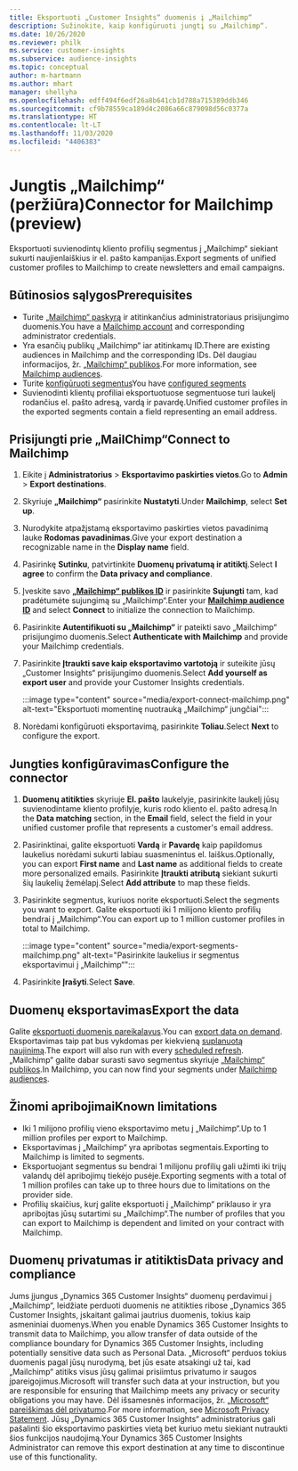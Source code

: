 ```yaml
---
title: Eksportuoti „Customer Insights“ duomenis į „Mailchimp“
description: Sužinokite, kaip konfigūruoti jungtį su „Mailchimp“.
ms.date: 10/26/2020
ms.reviewer: philk
ms.service: customer-insights
ms.subservice: audience-insights
ms.topic: conceptual
author: m-hartmann
ms.author: mhart
manager: shellyha
ms.openlocfilehash: edff494f6edf26a8b641cb1d788a715389ddb346
ms.sourcegitcommit: cf9b78559ca189d4c2086a66c879098d56c0377a
ms.translationtype: HT
ms.contentlocale: lt-LT
ms.lasthandoff: 11/03/2020
ms.locfileid: "4406383"
---
```

# <a name="connector-for-mailchimp-preview"></a><span data-ttu-id="3f0f0-103">Jungtis „Mailchimp“ (peržiūra)</span><span class="sxs-lookup"><span data-stu-id="3f0f0-103">Connector for Mailchimp (preview)</span></span>

<span data-ttu-id="3f0f0-104">Eksportuoti suvienodintų kliento profilių segmentus į „Mailchimp“ siekiant sukurti naujienlaiškius ir el. pašto kampanijas.</span><span class="sxs-lookup"><span data-stu-id="3f0f0-104">Export segments of unified customer profiles to Mailchimp to create newsletters and email campaigns.</span></span>

## <a name="prerequisites"></a><span data-ttu-id="3f0f0-105">Būtinosios sąlygos</span><span class="sxs-lookup"><span data-stu-id="3f0f0-105">Prerequisites</span></span>

-   <span data-ttu-id="3f0f0-106">Turite [„Mailchimp“ paskyrą](https://mailchimp.com/) ir atitinkančius administratoriaus prisijungimo duomenis.</span><span class="sxs-lookup"><span data-stu-id="3f0f0-106">You have a [Mailchimp account](https://mailchimp.com/) and corresponding administrator credentials.</span></span>
-   <span data-ttu-id="3f0f0-107">Yra esančių publikų „Mailchimp“ iar atitinkamų ID.</span><span class="sxs-lookup"><span data-stu-id="3f0f0-107">There are existing audiences in Mailchimp and the corresponding IDs.</span></span> <span data-ttu-id="3f0f0-108">Dėl daugiau informacijos, žr. [„Mailchimp“ publikos](https://mailchimp.com/help/create-audience/).</span><span class="sxs-lookup"><span data-stu-id="3f0f0-108">For more information, see [Mailchimp audiences](https://mailchimp.com/help/create-audience/).</span></span>
-   <span data-ttu-id="3f0f0-109">Turite [konfigūruoti segmentus](segments.md)</span><span class="sxs-lookup"><span data-stu-id="3f0f0-109">You have [configured segments](segments.md)</span></span>
-   <span data-ttu-id="3f0f0-110">Suvienodinti klientų profiliai eksportuotuose segmentuose turi laukelį rodančius el. pašto adresą, vardą ir pavardę.</span><span class="sxs-lookup"><span data-stu-id="3f0f0-110">Unified customer profiles in the exported segments contain a field representing an email address.</span></span>

## <a name="connect-to-mailchimp"></a><span data-ttu-id="3f0f0-111">Prisijungti prie „MailChimp“</span><span class="sxs-lookup"><span data-stu-id="3f0f0-111">Connect to Mailchimp</span></span>

1. <span data-ttu-id="3f0f0-112">Eikite į **Administratorius** > **Eksportavimo paskirties vietos**.</span><span class="sxs-lookup"><span data-stu-id="3f0f0-112">Go to **Admin** > **Export destinations**.</span></span>

1. <span data-ttu-id="3f0f0-113">Skyriuje **„Mailchimp“** pasirinkite **Nustatyti**.</span><span class="sxs-lookup"><span data-stu-id="3f0f0-113">Under **Mailchimp**, select **Set up**.</span></span>

1. <span data-ttu-id="3f0f0-114">Nurodykite atpažįstamą eksportavimo paskirties vietos pavadinimą lauke **Rodomas pavadinimas**.</span><span class="sxs-lookup"><span data-stu-id="3f0f0-114">Give your export destination a recognizable name in the **Display name** field.</span></span>

1. <span data-ttu-id="3f0f0-115">Pasirinkę **Sutinku**, patvirtinkite **Duomenų privatumą ir atitiktį**.</span><span class="sxs-lookup"><span data-stu-id="3f0f0-115">Select **I agree** to confirm the **Data privacy and compliance**.</span></span>

1. <span data-ttu-id="3f0f0-116">Įveskite savo **[„Mailchimp“ publikos ID](https://mailchimp.com/help/find-audience-id/)** ir pasirinkite **Sujungti** tam, kad pradėtumėte sujungimą su „Mailchimp“.</span><span class="sxs-lookup"><span data-stu-id="3f0f0-116">Enter your **[Mailchimp audience ID](https://mailchimp.com/help/find-audience-id/)** and select **Connect** to initialize the connection to Mailchimp.</span></span>

1. <span data-ttu-id="3f0f0-117">Pasirinkite **Autentifikuoti su „Mailchimp“** ir pateikti savo „Mailchimp“ prisijungimo duomenis.</span><span class="sxs-lookup"><span data-stu-id="3f0f0-117">Select **Authenticate with Mailchimp** and provide your Mailchimp credentials.</span></span>

1. <span data-ttu-id="3f0f0-118">Pasirinkite **Įtraukti save kaip eksportavimo vartotoją** ir suteikite jūsų „Customer Insights“ prisijungimo duomenis.</span><span class="sxs-lookup"><span data-stu-id="3f0f0-118">Select **Add yourself as export user** and provide your Customer Insights credentials.</span></span>

   :::image type="content" source="media/export-connect-mailchimp.png" alt-text="Eksportuoti momentinę nuotrauką „Mailchimp“ jungčiai":::

1. <span data-ttu-id="3f0f0-120">Norėdami konfigūruoti eksportavimą, pasirinkite **Toliau**.</span><span class="sxs-lookup"><span data-stu-id="3f0f0-120">Select **Next** to configure the export.</span></span>

## <a name="configure-the-connector"></a><span data-ttu-id="3f0f0-121">Jungties konfigūravimas</span><span class="sxs-lookup"><span data-stu-id="3f0f0-121">Configure the connector</span></span>

1. <span data-ttu-id="3f0f0-122">**Duomenų atitikties** skyriuje **El. pašto** laukelyje, pasirinkite laukelį jūsų suvienodintame kliento profilyje, kuris rodo kliento el. pašto adresą.</span><span class="sxs-lookup"><span data-stu-id="3f0f0-122">In the **Data matching** section, in the **Email** field, select the field in your unified customer profile that represents a customer's email address.</span></span> 

1. <span data-ttu-id="3f0f0-123">Pasirinktinai, galite eksportuoti **Vardą** ir **Pavardę** kaip papildomus laukelius norėdami sukurti labiau suasmenintus el. laiškus.</span><span class="sxs-lookup"><span data-stu-id="3f0f0-123">Optionally, you can export **First name** and **Last name** as additional fields to create more personalized emails.</span></span> <span data-ttu-id="3f0f0-124">Pasirinkite **Įtraukti atributą** siekiant sukurti šių laukelių žemėlapį.</span><span class="sxs-lookup"><span data-stu-id="3f0f0-124">Select **Add attribute** to map these fields.</span></span>

1. <span data-ttu-id="3f0f0-125">Pasirinkite segmentus, kuriuos norite eksportuoti.</span><span class="sxs-lookup"><span data-stu-id="3f0f0-125">Select the segments you want to export.</span></span> <span data-ttu-id="3f0f0-126">Galite eksportuoti iki 1 milijono kliento profilių bendrai į „Mailchimp“.</span><span class="sxs-lookup"><span data-stu-id="3f0f0-126">You can export up to 1 million customer profiles in total to Mailchimp.</span></span>

   :::image type="content" source="media/export-segments-mailchimp.png" alt-text="Pasirinkite laukelius ir segmentus eksportavimui į „Mailchimp“":::

1. <span data-ttu-id="3f0f0-128">Pasirinkite **Įrašyti**.</span><span class="sxs-lookup"><span data-stu-id="3f0f0-128">Select **Save**.</span></span>

## <a name="export-the-data"></a><span data-ttu-id="3f0f0-129">Duomenų eksportavimas</span><span class="sxs-lookup"><span data-stu-id="3f0f0-129">Export the data</span></span>

<span data-ttu-id="3f0f0-130">Galite [eksportuoti duomenis pareikalavus](export-destinations.md).</span><span class="sxs-lookup"><span data-stu-id="3f0f0-130">You can [export data on demand](export-destinations.md).</span></span> <span data-ttu-id="3f0f0-131">Eksportavimas taip pat bus vykdomas per kiekvieną [suplanuotą naujinimą](system.md#schedule-tab).</span><span class="sxs-lookup"><span data-stu-id="3f0f0-131">The export will also run with every [scheduled refresh](system.md#schedule-tab).</span></span> <span data-ttu-id="3f0f0-132">„Mailchimp“ galite dabar surasti savo segmentus skyriuje [„Mailchimp“ publikos](https://mailchimp.com/help/create-audience/).</span><span class="sxs-lookup"><span data-stu-id="3f0f0-132">In Mailchimp, you can now find your segments under [Mailchimp audiences](https://mailchimp.com/help/create-audience/).</span></span>

## <a name="known-limitations"></a><span data-ttu-id="3f0f0-133">Žinomi apribojimai</span><span class="sxs-lookup"><span data-stu-id="3f0f0-133">Known limitations</span></span>

- <span data-ttu-id="3f0f0-134">Iki 1 milijono profilių vieno eksportavimo metu į „Mailchimp“.</span><span class="sxs-lookup"><span data-stu-id="3f0f0-134">Up to 1 million profiles per export to Mailchimp.</span></span>
- <span data-ttu-id="3f0f0-135">Eksportavimas į „Mailchimp“ yra apribotas segmentais.</span><span class="sxs-lookup"><span data-stu-id="3f0f0-135">Exporting to Mailchimp is limited to segments.</span></span>
- <span data-ttu-id="3f0f0-136">Eksportuojant segmentus su bendrai 1 milijonu profilių gali užimti iki trijų valandų dėl apribojimų tiekėjo pusėje.</span><span class="sxs-lookup"><span data-stu-id="3f0f0-136">Exporting segments with a total of 1 million profiles can take up to three hours due to limitations on the provider side.</span></span> 
- <span data-ttu-id="3f0f0-137">Profilių skaičius, kurį galite eksportuoti į „Mailchimp“ priklauso ir yra apribojtas jūsų sutartimi su „Mailchimp“.</span><span class="sxs-lookup"><span data-stu-id="3f0f0-137">The number of profiles that you can export to Mailchimp is dependent and limited on your contract with Mailchimp.</span></span>

## <a name="data-privacy-and-compliance"></a><span data-ttu-id="3f0f0-138">Duomenų privatumas ir atitiktis</span><span class="sxs-lookup"><span data-stu-id="3f0f0-138">Data privacy and compliance</span></span>

<span data-ttu-id="3f0f0-139">Jums įjungus „Dynamics 365 Customer Insights“ duomenų perdavimui į „Mailchimp“, leidžiate perduoti duomenis ne atitikties ribose „Dynamics 365 Customer Insights, įskaitant galimai jautrius duomenis, tokius kaip asmeniniai duomenys.</span><span class="sxs-lookup"><span data-stu-id="3f0f0-139">When you enable Dynamics 365 Customer Insights to transmit data to Mailchimp, you allow transfer of data outside of the compliance boundary for Dynamics 365 Customer Insights, including potentially sensitive data such as Personal Data.</span></span> <span data-ttu-id="3f0f0-140">„Microsoft“ perduos tokius duomenis pagal jūsų nurodymą, bet jūs esate atsakingi už tai, kad „Mailchimp“ atitiks visus jūsų galimai prisiimtus privatumo ir saugos įpareigojimus.</span><span class="sxs-lookup"><span data-stu-id="3f0f0-140">Microsoft will transfer such data at your instruction, but you are responsible for ensuring that Mailchimp meets any privacy or security obligations you may have.</span></span> <span data-ttu-id="3f0f0-141">Dėl išsamesnės informacijos, žr. [„Microsoft“ pareiškimas dėl privatumo](https://go.microsoft.com/fwlink/?linkid=396732).</span><span class="sxs-lookup"><span data-stu-id="3f0f0-141">For more information, see [Microsoft Privacy Statement](https://go.microsoft.com/fwlink/?linkid=396732).</span></span>
<span data-ttu-id="3f0f0-142">Jūsų „Dynamics 365 Customer Insights“ administratorius gali pašalinti šio eksportavimo paskirties vietą bet kuriuo metu siekiant nutraukti šios funkcijos naudojimą.</span><span class="sxs-lookup"><span data-stu-id="3f0f0-142">Your Dynamics 365 Customer Insights Administrator can remove this export destination at any time to discontinue use of this functionality.</span></span>
